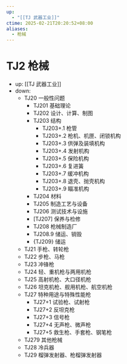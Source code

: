 ```yaml
---
up:
  - "[[TJ 武器工业]]"
ctime: 2025-02-21T20:20:52+08:00
aliases:
  - 枪械
---
```


# TJ2 枪械

- up: [[TJ 武器工业]]
- down:	
	- TJ20 一般性问题
		- TJ201 基础理论
		- TJ202 设计、计算、制图
		- TJ203 结构
			- TJ203+.1 枪管
			- TJ203+.2 枪机、机匣、闭锁机构
			- TJ203+.3 供弹及装填机构
			- TJ203+.4 发射机构
			- TJ203+.5 保险机构
			- TJ203+.6 复进簧
			- TJ203+.7 缓冲机构
			- TJ203+.8 退壳、抛壳机构
			- TJ203+.9 瞄准机构
		- TJ204 材料
		- TJ205 制造工艺与设备
		- TJ206 测试技术与设施
		- [TJ207] 保养与检修
		- TJ208 枪械制造厂
		- TJ208.9 储运、销毁
		- {TJ209} 储运
	- TJ21 手枪、转轮枪
	- TJ22 步枪、马枪
	- TJ23 冲锋枪
	- TJ24 轻、重机枪与两用机枪
	- TJ25 高射机枪、大口径机枪
	- TJ26 坦克机枪、舰用机枪、航空机枪
	- TJ27 特种用途与特殊性能枪
		- TJ27+1 试验枪、试射枪
		- TJ27+2 反坦克枪
		- TJ27+3 信号枪
		- TJ27+4 无声枪、微声枪
		- TJ27+5 救生枪、手套枪、钢笔枪
	- TJ279 其他枪械
	- TJ28 冷兵器
	- TJ29 榴弹发射器、枪榴弹发射器
